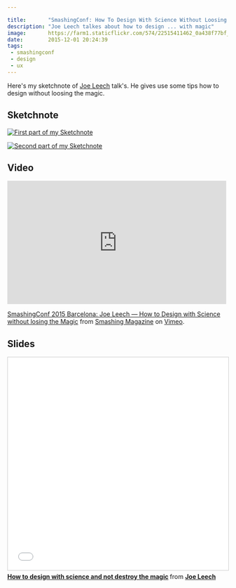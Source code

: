 ```yaml
---

title:       "SmashingConf: How To Design With Science Without Loosing The Magic"
description: "Joe Leech talkes about how to design ... with magic"
image:       https://farm1.staticflickr.com/574/22515411462_0a438f77bf_b.jpg
date:        2015-12-01 20:24:39
tags:
 - smashingconf
 - design
 - ux
---
```


Here's my sketchnote of [Joe Leech](https://web.archive.org/web/20151128225029/https://twitter.com/mrjoe) talk's. He gives use some tips how to design without loosing the magic.

## Sketchnote

[![First part of my Sketchnote](https://farm1.staticflickr.com/626/23452034685_85b0a4b522_b.jpg)](https://www.flickr.com/photos/alienlebarge/23452034685)

[![Second part of my Sketchnote](https://farm1.staticflickr.com/656/22823669344_7894c418ba_b.jpg)](https://www.flickr.com/photos/alienlebarge/22823669344)

## Video

<iframe src="https://player.vimeo.com/video/144731642?title=0&byline=0&portrait=0" width="500" height="281" frameborder="0" webkitallowfullscreen mozallowfullscreen allowfullscreen></iframe> <p><a href="https://vimeo.com/144731642">SmashingConf 2015 Barcelona: Joe Leech &mdash; How to Design with Science without losing the Magic</a> from <a href="https://vimeo.com/smashingmagazine">Smashing Magazine</a> on <a href="https://vimeo.com">Vimeo</a>.</p>

## Slides

<iframe src="//fr.slideshare.net/slideshow/embed_code/key/c2DlBxGj59CXl" width="595" height="485" frameborder="0" marginwidth="0" marginheight="0" scrolling="no" style="border:1px solid #CCC; border-width:1px; margin-bottom:5px; max-width: 100%;" allowfullscreen> </iframe> <div style="margin-bottom:5px"> <strong> <a href="//fr.slideshare.net/mrjoe/how-to-design-with-science-and-not-destroy-the-magic" title="How to design with science and not destroy the magic" target="_blank">How to design with science and not destroy the magic</a> </strong> from <strong><a href="//www.slideshare.net/mrjoe" target="_blank">Joe Leech</a></strong> </div>

